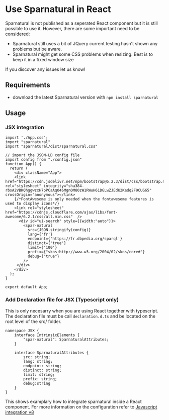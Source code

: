 # Use Sparnatural in React
Sparnatural is not published as a seperated React component but it is still possible to use it. However, there are some important need to be considered:
- Sparnatural still uses a bit of JQuery current testing hasn't shown any problems but be aware.
- Sparnatural might get some CSS problems when resizing. Best is to keep it in a fixed window size

If you discover any issues let us know!

## Requirements
- download the latest Sparnatural version with `npm install sparnatural`

## Usage

### JSX integration
```
import './App.css';
import "sparnatural"
import "sparnatural/dist/sparnatural.css"

// import the JSON-LD config file
import config from "./config.json"
function App() {  
  return (
    <div className="App">
    <link href="https://cdn.jsdelivr.net/npm/bootstrap@5.2.3/dist/css/bootstrap.min.css" rel="stylesheet" integrity="sha384-rbsA2VBKQhggwzxH7pPCaAqO46MgnOM80zW1RWuH61DGLwZJEdK2Kadq2F9CUG65" crossOrigin="anonymous"></link>
    {/*FontAwesome is only needed when the fontawesome features is used to display icons*/}
    <link rel="stylesheet" href="https://cdnjs.cloudflare.com/ajax/libs/font-awesome/6.2.1/css/all.min.css"  />
      <div id="ui-search" style={{width:"auto"}}>
        <spar-natural 
          src={JSON.stringify(config)} 
          lang={'fr'} 
          endpoint={'https://fr.dbpedia.org/sparql'} 
          distinct={'true'} 
          limit={'100'}
          prefix={"skos:http://www.w3.org/2004/02/skos/core#"} 
          debug={"true"}
        />
     </div>
    </div>
  );
}

export default App;
```
### Add Declaration file for JSX (Typescript only)
This is only necesarry when you are using React together with typescript. <br>
The declaration file must be call `declaration.d.ts` and be located on the root level of the src/ folder.
```
namespace JSX {
    interface IntrinsicElements {
        "spar-natural": SparnaturalAttributes;
    }

    interface SparnaturalAttributes {
        src: string;
        lang: string;
        endpoint: string;
        distinct: string;
        limit: string;
        prefix: string;
        debug:string
    }
}
```

This shows examplary how to integrate sparnatural inside a React component. For more information on the configuration refer to [Javascript integration v8](Javascript-integration)